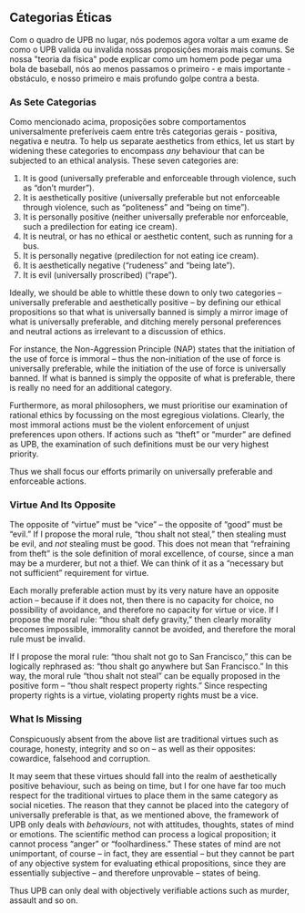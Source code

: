 ## Categorias Éticas

Com o quadro de UPB no lugar, nós podemos agora voltar a um exame de como o UPB valida ou invalida nossas proposições morais mais comuns. Se nossa "teoria da física" pode explicar como um homem pode pegar uma bola de baseball, nós ao menos passamos o primeiro - e mais importante - obstáculo, e nosso primeiro e mais profundo golpe contra a besta.

### As Sete Categorias

Como mencionado acima, proposições sobre comportamentos universalmente preferíveis caem entre três categorias gerais - positiva, negativa e neutra. To help us separate aesthetics from ethics, let us start by widening these categories to encompass *any* behaviour that can be subjected to an ethical analysis. These seven categories are:

1. It is good (universally preferable and enforceable through violence, such as “don’t murder”).
2. It is aesthetically positive (universally preferable but not enforceable through violence, such as “politeness” and “being on time”).
3. It is personally positive (neither universally preferable nor enforceable, such a predilection for eating ice cream).
4. It is neutral, or has no ethical or aesthetic content, such as running for a bus.
5. It is personally negative (predilection for not eating ice cream).
6. It is aesthetically negative (“rudeness” and “being late”).
7. It is evil (universally proscribed) (“rape”).

Ideally, we should be able to whittle these down to only two categories – universally preferable and aesthetically positive – by defining our ethical propositions so that what is universally banned is simply a mirror image of what is universally preferable, and ditching merely personal preferences and neutral actions as irrelevant to a discussion of ethics.

For instance, the Non-Aggression Principle (NAP) states that the initiation of the use of force is immoral – thus the non-initiation of the use of force is universally preferable, while the initiation of the use of force is universally banned. If what is banned is simply the opposite of what is preferable, there is really no need for an additional category.

Furthermore, as moral philosophers, we must prioritise our examination of rational ethics by focussing on the most egregious violations. Clearly, the most immoral actions must be the violent enforcement of unjust preferences upon others. If actions such as “theft” or “murder” are defined as UPB, the examination of such definitions must be our very highest priority.

Thus we shall focus our efforts primarily on universally preferable and enforceable actions.

### Virtue And Its Opposite

The opposite of “virtue” must be “vice” – the opposite of “good” must be “evil.” If I propose the moral rule, “thou shalt not steal,” then stealing must be evil, and *not* stealing must be good. This does not mean that “refraining from theft” is the sole definition of moral excellence, of course, since a man may be a murderer, but not a thief. We can think of it as a “necessary but not sufficient” requirement for virtue.

Each morally preferable action must by its very nature have an opposite action – because if it does not, then there is no capacity for choice, no possibility of avoidance, and therefore no capacity for virtue or vice. If I propose the moral rule: “thou shalt defy gravity,” then clearly morality becomes impossible, immorality cannot be avoided, and therefore the moral rule must be invalid.

If I propose the moral rule: “thou shalt not go to San Francisco,” this can be logically rephrased as: “thou shalt go anywhere but San Francisco.” In this way, the moral rule “thou shalt not steal” can be equally proposed in the positive form – “thou shalt respect property rights.” Since respecting property rights is a virtue, violating property rights must be a vice.

### What Is Missing

Conspicuously absent from the above list are traditional virtues such as courage, honesty, integrity and so on – as well as their opposites: cowardice, falsehood and corruption.

It may seem that these virtues should fall into the realm of aesthetically positive behaviour, such as being on time, but I for one have far too much respect for the traditional virtues to place them in the same category as social niceties. The reason that they cannot be placed into the category of universally preferable is that, as we mentioned above, the framework of UPB only deals with *behaviours*, not with attitudes, thoughts, states of mind or emotions. The scientific method can process a logical proposition; it cannot process “anger” or “foolhardiness.” These states of mind are not unimportant, of course – in fact, they are essential – but they cannot be part of any objective system for evaluating ethical propositions, since they are essentially subjective – and therefore unprovable – states of being.

Thus UPB can only deal with objectively verifiable actions such as murder, assault and so on.